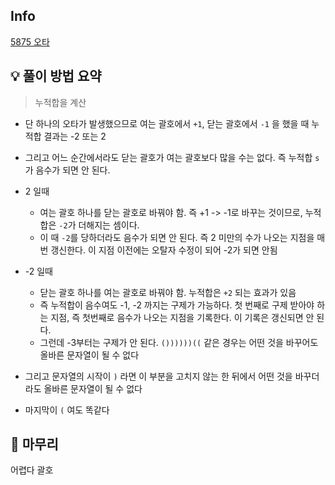 ## Info
[5875 오타](https://www.acmicpc.net/problem/5875)

## 💡 풀이 방법 요약
> 누적합을 계산
- 단 하나의 오타가 발생했으므로 여는 괄호에서 `+1`, 닫는 괄호에서 `-1` 을 했을 때 누적합 결과는 -2 또는 2
- 그리고 어느 순간에서라도 닫는 괄호가 여는 괄호보다 많을 수는 없다. 즉 누적합 `s`가 음수가 되면 안 된다.
- 2 일때
    - 여는 괄호 하나를 닫는 괄호로 바꿔야 함. 즉 +1 -> -1로 바꾸는 것이므로, 누적합은 `-2`가 더해지는 셈이다.
    - 이 때 `-2`를 당하더라도 음수가 되면 안 된다. 즉 2 미만의 수가 나오는 지점을 매번 갱신한다. 이 지점 이전에는 오탈자 수정이 되어 -2가 되면 안됨
- -2 일때
    - 닫는 괄호 하나를 여는 괄호로 바꿔야 함. 누적합은 `+2` 되는 효과가 있음
    - 즉 누적합이 음수여도 -1, -2 까지는 구제가 가능하다. 첫 번째로 구제 받아야 하는 지점, 즉 첫번째로 음수가 나오는 지점을 기록한다. 이 기록은 갱신되면 안 된다.
    - 그런데 -3부터는 구제가 안 된다. `())))))((` 같은 경우는 어떤 것을 바꾸어도 올바른 문자열이 될 수 없다

- 그리고 문자열의 시작이 `)` 라면 이 부분을 고치지 않는 한 뒤에서 어떤 것을 바꾸더라도 올바른 문자열이 될 수 없다
- 마지막이 `(` 여도 똑같다

## 🙂 마무리
어렵다 괄호